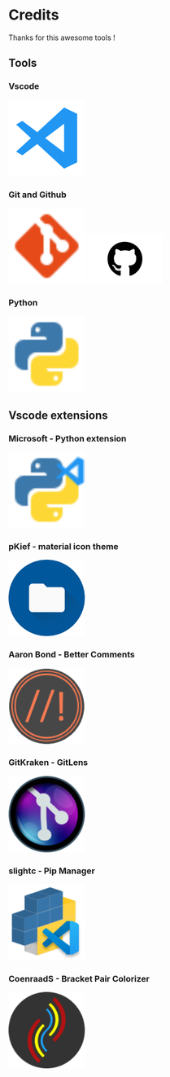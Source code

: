 # Credits

Thanks for this awesome tools !

## Tools

### Vscode

<img src="assets/svg/vscode.svg" style="width: 150px">

### Git and Github

<img src="assets/svg/git.svg" style="width: 150px">

<img src="assets/svg/github.svg" style="width: 150px;">

### Python

<img src="assets/svg/python.svg" style="width: 150px;">

## Vscode extensions

### Microsoft - Python extension

<img src="assets/svg/pythonvscode.svg" style="width: 150px;">

### pKief - material icon theme

<img src="assets/img/materialiconthemelogo.png" style="width: 150px;">

### Aaron Bond - Better Comments

<img src="assets/img/bettercommentsicon.png" style="width: 150px;">

### GitKraken - GitLens

<img src="assets/img/gitlensicon.png" style="width: 150px;">

### slightc - Pip Manager

<img src="assets/img/pipmangerlogo.png" style="width: 150px;">

### CoenraadS - Bracket Pair Colorizer

<img src="assets/img/bracketpaircolorizericon.png" style="width: 150px;">